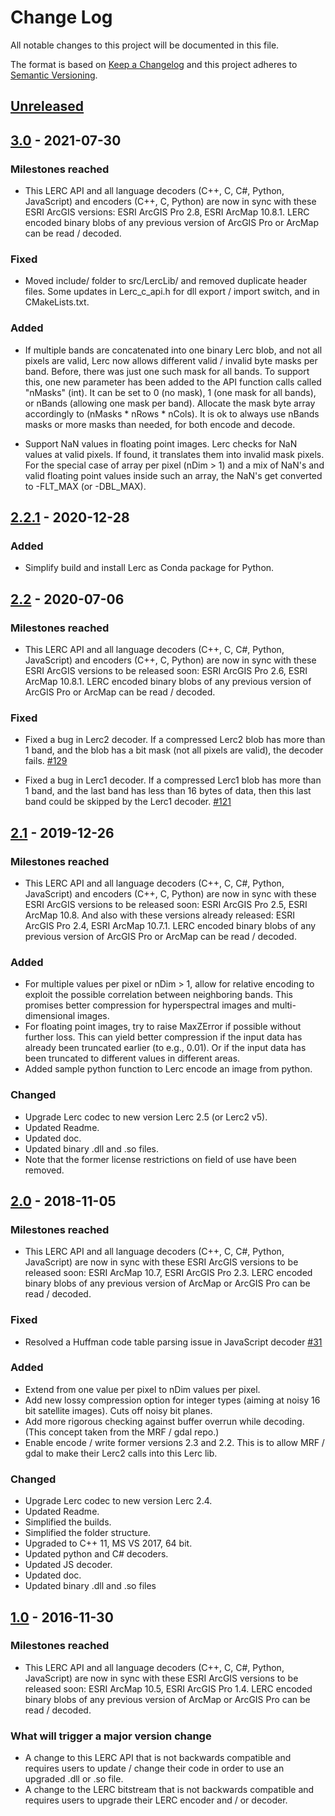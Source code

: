 # Change Log

All notable changes to this project will be documented in this file.

The format is based on [Keep a Changelog](http://keepachangelog.com/)
and this project adheres to [Semantic Versioning](http://semver.org/).

## [Unreleased][unreleased]


## [3.0](https://github.com/Esri/lerc/releases/tag/v3.0) - 2021-07-30

### Milestones reached
- This LERC API and all language decoders (C++, C, C#, Python, JavaScript) and encoders (C++, C, Python) are now in sync with these ESRI ArcGIS versions: ESRI ArcGIS Pro 2.8, ESRI ArcMap 10.8.1.
LERC encoded binary blobs of any previous version of ArcGIS Pro or ArcMap can be read / decoded.

### Fixed

* Moved include/ folder to src/LercLib/ and removed duplicate header files. Some updates in Lerc_c_api.h for dll export / import switch, and in CMakeLists.txt. 

### Added

* If multiple bands are concatenated into one binary Lerc blob, and not all pixels are valid, Lerc now allows different valid / invalid byte masks per band. Before, there was just one such mask for all bands. To support this, one new parameter has been added to the API function calls called "nMasks" (int). It can be set to 0 (no mask), 1 (one mask for all bands), or nBands (allowing one mask per band). Allocate the mask byte array accordingly to (nMasks * nRows * nCols). It is ok to always use nBands masks or more masks than needed, for both encode and decode. 

* Support NaN values in floating point images. Lerc checks for NaN values at valid pixels. If found, it translates them into invalid mask pixels. For the special case of array per pixel (nDim > 1) and a mix of NaN's and valid floating point values inside such an array, the NaN's get converted to -FLT_MAX (or -DBL_MAX). 


## [2.2.1](https://github.com/Esri/lerc/releases/tag/v2.2.1) - 2020-12-28

### Added

* Simplify build and install Lerc as Conda package for Python. 


## [2.2](https://github.com/Esri/lerc/releases/tag/v2.2) - 2020-07-06

### Milestones reached
- This LERC API and all language decoders (C++, C, C#, Python, JavaScript) and encoders (C++, C, Python) are now in sync with these ESRI ArcGIS versions to be released soon: ESRI ArcGIS Pro 2.6, ESRI ArcMap 10.8.1. 
LERC encoded binary blobs of any previous version of ArcGIS Pro or ArcMap can be read / decoded.

### Fixed

* Fixed a bug in Lerc2 decoder. If a compressed Lerc2 blob has more than 1 band, and the blob has a bit mask (not all pixels are valid), the decoder fails. [#129](https://github.com/Esri/lerc/pull/129)

* Fixed a bug in Lerc1 decoder. If a compressed Lerc1 blob has more than 1 band, and the last band has less than 16 bytes of data, then this last band could be skipped by the Lerc1 decoder. [#121](https://github.com/Esri/lerc/pull/121)


## [2.1](https://github.com/Esri/lerc/releases/tag/v2.1) - 2019-12-26

### Milestones reached
- This LERC API and all language decoders (C++, C, C#, Python, JavaScript) and encoders (C++, C, Python) are now in sync with these ESRI ArcGIS versions to be released soon: ESRI ArcGIS Pro 2.5, ESRI ArcMap 10.8. 
And also with these versions already released: ESRI ArcGIS Pro 2.4, ESRI ArcMap 10.7.1. LERC encoded binary blobs of any previous version of ArcGIS Pro or ArcMap can be read / decoded.

### Added

* For multiple values per pixel or nDim > 1, allow for relative encoding to exploit the possible correlation between neighboring bands. This promises better compression for hyperspectral images and multi-dimensional images. 
* For floating point images, try to raise MaxZError if possible without further loss. This can yield better compression if the input data has already been truncated earlier (to e.g., 0.01). Or if the input data has been truncated to different values in different areas. 
* Added sample python function to Lerc encode an image from python. 

### Changed

* Upgrade Lerc codec to new version Lerc 2.5 (or Lerc2 v5). 
* Updated Readme.
* Updated doc.
* Updated binary .dll and .so files. 
* Note that the former license restrictions on field of use have been removed. 


## [2.0](https://github.com/Esri/lerc/releases/tag/v2.0) - 2018-11-05

### Milestones reached
- This LERC API and all language decoders (C++, C, C#, Python, JavaScript) are now in sync with these ESRI ArcGIS versions to be released soon: ESRI ArcMap 10.7, ESRI ArcGIS Pro 2.3. LERC encoded binary blobs of any previous version of ArcMap or ArcGIS Pro can be read / decoded.

### Fixed

* Resolved a Huffman code table parsing issue in JavaScript decoder [#31](https://github.com/Esri/lerc/pull/31)

### Added

* Extend from one value per pixel to nDim values per pixel.
* Add new lossy compression option for integer types (aiming at noisy 16 bit satellite images). Cuts off noisy bit planes.
* Add more rigorous checking against buffer overrun while decoding. (This concept taken from the MRF / gdal repo.)
* Enable encode / write former versions 2.3 and 2.2. This is to allow MRF / gdal to make their Lerc2 calls into this Lerc lib. 

### Changed

* Upgrade Lerc codec to new version Lerc 2.4.
* Updated Readme.
* Simplified the builds.
* Simplified the folder structure.
* Upgraded to C++ 11, MS VS 2017, 64 bit.
* Updated python and C# decoders.
* Updated JS decoder. 
* Updated doc.
* Updated binary .dll and .so files

## [1.0](https://github.com/Esri/lerc/releases/tag/v1.0) - 2016-11-30

### Milestones reached
- This LERC API and all language decoders (C++, C, C#, Python, JavaScript) are now in sync with these ESRI ArcGIS versions to be released soon: ESRI ArcMap 10.5, ESRI ArcGIS Pro 1.4. LERC encoded binary blobs of any previous version of ArcMap or ArcGIS Pro can be read / decoded.

### What will trigger a major version change
- A change to this LERC API that is not backwards compatible and requires users to update / change their code in order to use an upgraded .dll or .so file.
- A change to the LERC bitstream that is not backwards compatible and requires users to upgrade their LERC encoder and / or decoder.

[unreleased]: https://github.com/Esri/lerc/compare/v2.1...HEAD
